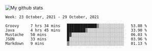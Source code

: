 ![My github stats](https://github-readme-stats.vercel.app/api?username=romvoid95&theme=gruvbox&include_all_commits=true&show_icons=true")

<!--START_SECTION:waka-->
```text
Week: 23 October, 2021 - 29 October, 2021

Groovy     7 hrs 34 mins   █████████████▒░░░░░░░░░░░   53.88 % 
Java       4 hrs 45 mins   ████████▒░░░░░░░░░░░░░░░░   33.90 % 
Mustache   50 mins         █▓░░░░░░░░░░░░░░░░░░░░░░░   06.03 % 
JSON       33 mins         █░░░░░░░░░░░░░░░░░░░░░░░░   03.96 % 
Markdown   9 mins          ▒░░░░░░░░░░░░░░░░░░░░░░░░   01.13 % 
```
<!--END_SECTION:waka-->
